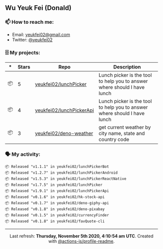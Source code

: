 ## Wu Yeuk Fei (Donald)

### 📫 How to reach me:

- Email: [yeukfei02@gmail.com](yeukfei02@gmail.com)
- Twitter: [@yeukfei02](https://twitter.com/yeukfei02)

### 🗄 My projects:

|*|Stars|Repo|Description|
|---|---|---|---|
| 📦 | 5 | [yeukfei02/lunchPicker](https://github.com/yeukfei02/lunchPicker) | Lunch picker is the tool to help you to answer where should I have lunch |
| 📦 | 4 | [yeukfei02/lunchPickerApi](https://github.com/yeukfei02/lunchPickerApi) | Lunch picker is the tool to help you to answer where should I have lunch |
| 📦 | 3 | [yeukfei02/deno-weather](https://github.com/yeukfei02/deno-weather) | get current weather by city name, state and country code |

### 🗣 My activity:

```
📦 Released "v1.1.1" in yeukfei02/lunchPickerBot
📦 Released "v1.2.7" in yeukfei02/lunchPickerAndroid
📦 Released "v1.5.3" in yeukfei02/lunchPickerReactNative
📦 Released "v1.7.5" in yeukfei02/lunchPicker
📦 Released "v1.9.1" in yeukfei02/lunchPickerApi
📦 Released "v0.1.6" in yeukfei02/hk-stock-api
📦 Released "v0.1.7" in yeukfei02/deno-giphy-api
📦 Released "v0.1.8" in yeukfei02/deno-pixabay
📦 Released "v0.1.5" in yeukfei02/currencyFinder
📦 Released "v0.1.8" in yeukfei02/favQuote-cli
```

<!-- <img src="https://github-readme-stats.vercel.app/api?username=yeukfei02&show_icons=true&count_private=true&theme=radical" />

<img src="https://github-readme-stats.vercel.app/api/top-langs/?username=yeukfei02&theme=radical" /> -->

---

<p align="center">Last refresh: <b>Thursday, November 5th 2020, 4:10:54 am UTC</b>. Created with <a href=https://github.com/marketplace/actions/profile-readme>@actions-js/profile-readme</a>.</p>
